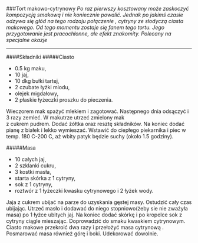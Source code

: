 ###Tort makowo-cytrynowy
*Po raz pierwszy kosztowany może zaskoczyć kompozycją smakową i nie koniecznie powalić. Jednak po jakimś czasie odzywa się głód na tego rodzaju połączenie , cytryny ze słodyczą ciasta makowego. Od tego momentu zostaje się fanem tego tortu. Jego przygotowanie jest pracochłonne, ale efekt znakomity. Polecany na specjalne okazje*
***
####Składniki
#####Ciasto
* 0.5 kg maku,
* 10 jaj,
* 10 dkg bułki tartej,
* 2 czubate łyżki miodu,
* olejek migdałowy,
* 2 płaskie łyżeczki proszku do pieczenia.   

Wieczorem mak spażyć mlekiem i zagotować. Następnego dnia odsączyć i 3 razy zemleć. W makutrze utrzeć zmielony mak   
z cukrem pudrem. Dodać żółtka oraz resztę składników. Na koniec dodać pianę z białek i lekko wymieszać. Wstawić do ciepłego piekarnika i piec w temp. 180 C-200 C, aż wbity patyk będzie suchy (około 1.5 godziny).   

#####Masa
* 10 całych jaj,
* 2 szklanki cukru,
* 3 kostki masła,
* starta skórka z 1 cytryny,
* sok z 1 cytryny,
* roztwór z 1 łyżeczki kwasku cytrynowego i 2 łyżek wody.   

Jaja z cukrem ubijać na parze do uzyskania gęstej masy. Ostudzić cały czas ubijając. Utrzeć masło i dodawać do niego stopniowo(żeby sie nie zważyła masa) po 1 łyżce ubitych jaj. Na koniec dodać skórkę i po kropelce sok z cytryny ciągle mieszając. Doprowadzić do smaku kwaskiem cytrynowym.   
Ciasto makowe przekroić dwa razy i przełożyć masa cytrynową . Posmarować masa również górę i boki. Udekorować dowolnie.
